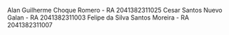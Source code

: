 Alan Guilherme Choque Romero - RA 2041382311025 Cesar Santos Nuevo Galan - RA 2041382311003 Felipe da Silva Santos Moreira - RA 2041382311007
